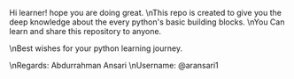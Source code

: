 Hi learner! hope you are doing great.
\nThis repo is created to give you the deep knowledge about the every python's basic building blocks.
\nYou Can learn and share this repository to anyone.

\nBest wishes for your python learning journey.

\nRegards: Abdurrahman Ansari
\nUsername: @aransari1
